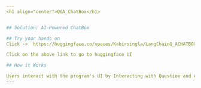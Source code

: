 ```yaml
---
<h1 align="center">Q&A_ChatBox</h1>


## Solution: AI-Powered ChatBox

## Try your hands on 
Click ->  https://huggingface.co/spaces/Kabirsingla/LangChainQ_ACHATBOX

Click on the above link to go to huggingface UI 

## How it Works

Users interact with the program's UI by Interacting with Question and Answer ToolBox
---
```

